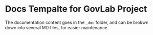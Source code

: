 # Docs Tempalte for GovLab Project

The documentation content goes in the `_doc` folder, and can be brokwn down into several MD files, for easier maintenance.
